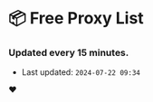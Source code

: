 # :package: Free Proxy List
### Updated every 15 minutes.

- Last updated: `2024-07-22 09:34`

:heart:
